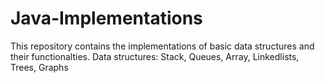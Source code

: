 # Java-Implementations
This repository contains the implementations of basic data structures and their functionalties.
Data structures: Stack, Queues, Array, Linkedlists, Trees, Graphs
